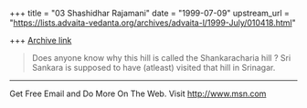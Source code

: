 +++
title = "03 Shashidhar Rajamani"
date = "1999-07-09"
upstream_url = "https://lists.advaita-vedanta.org/archives/advaita-l/1999-July/010418.html"

+++
[Archive link](https://lists.advaita-vedanta.org/archives/advaita-l/1999-July/010418.html)

>Does anyone know why this hill is called the Shankaracharia hill ?
        Sri Sankara is supposed to have (atleast)
        visited that hill in Srinagar.


_______________________________________________________________
Get Free Email and Do More On The Web. Visit http://www.msn.com

